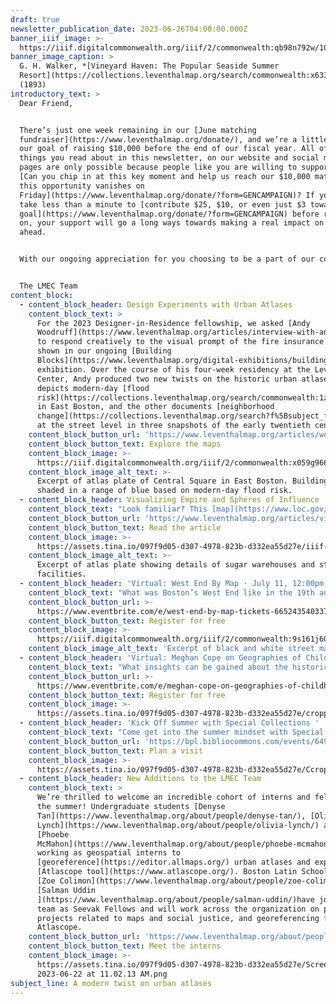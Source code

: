 ```yaml
---
draft: true
newsletter_publication_date: 2023-06-26T04:00:00.000Z
banner_iiif_image: >-
  https://iiif.digitalcommonwealth.org/iiif/2/commonwealth:qb98n792w/1007,1039,4332,1756/2000,/0/default.jpg
banner_image_caption: >
  G. H. Walker, *[Vineyard Haven: The Popular Seaside Summer
  Resort](https://collections.leventhalmap.org/search/commonwealth:x633f949m)*
  (1893)
introductory_text: >
  Dear Friend,


  There’s just one week remaining in our [June matching
  fundraiser](https://www.leventhalmap.org/donate/), and we’re a little behind
  our goal of raising $10,000 before the end of our fiscal year. All of the
  things you read about in this newsletter, on our website and social media
  pages are only possible because people like you are willing to support them.
  [Can you chip in at this key moment and help us reach our $10,000 match before
  this opportunity vanishes on
  Friday](https://www.leventhalmap.org/donate/?form=GENCAMPAIGN)? If you can
  take less than a minute to [contribute $25, $10, or even just $3 towards our
  goal](https://www.leventhalmap.org/donate/?form=GENCAMPAIGN) before reading
  on, your support will go a long ways towards making a real impact on the year
  ahead.


  With our ongoing appreciation for you choosing to be a part of our community,


  The LMEC Team
content_block:
  - content_block_header: Design Experiments with Urban Atlases
    content_block_text: >
      For the 2023 Designer-in-Residence fellowship, we asked [Andy
      Woodruff](https://www.leventhalmap.org/articles/interview-with-andy-woodruff/)
      to respond creatively to the visual prompt of the fire insurance atlases
      shown in our ongoing [Building
      Blocks](https://www.leventhalmap.org/digital-exhibitions/building-blocks/)
      exhibition. Over the course of his four-week residency at the Leventhal
      Center, Andy produced two new twists on the historic urban atlases. One
      depicts modern-day [flood
      risk](https://collections.leventhalmap.org/search/commonwealth:1z40px27t)
      in East Boston, and the other documents [neighborhood
      change](https://collections.leventhalmap.org/search?f%5Bsubject_facet_ssim%5D%5B%5D=Professions--Massachusetts--Boston--Maps)
      at the street level in three snapshots of the early twentieth century.
    content_block_button_url: 'https://www.leventhalmap.org/articles/woodruff-map-interactive/'
    content_block_button_text: Explore the maps
    content_block_image: >-
      https://iiif.digitalcommonwealth.org/iiif/2/commonwealth:x059g9662/4550,466,8102,8342/2000,/0/default.jpg
    content_block_image_alt_text: >-
      Excerpt of atlas plate of Central Square in East Boston. Buildings are
      shaded in a range of blue based on modern-day flood risk. 
  - content_block_header: Visualizing Empire and Spheres of Influence
    content_block_text: "Look familiar? This [map](https://www.loc.gov/item/sanborn92531_001/) “depicts in meticulous detail the sugar warehouses and associated railway depots and shipping docks of twenty-one Cuban towns, with an eye towards technical details like loading capacity and building material. This is the same visual language almost exclusively used by map-making companies to depict urban cities like Boston,” writes Northeastern University co-op student\_[Patricio Pino](https://www.leventhalmap.org/about/people/patricio-pino/) in his latest article tracing webs of influence across the globe.\n"
    content_block_button_url: 'https://www.leventhalmap.org/articles/visualizing-empire/  '
    content_block_button_text: Read the article
    content_block_image: >-
      https://assets.tina.io/097f9d05-d307-4978-823b-d332ea55d27e/iiif-service_gmd_gmd4m_g4920m_g4920m_g09796001_sb000110-3049x993x2916x3029-1024x-0-default.jpeg
    content_block_image_alt_text: >-
      Excerpt of atlas plate showing details of sugar warehouses and storage
      facilities. 
  - content_block_header: 'Virtual: West End By Map · July 11, 12:00pm ET'
    content_block_text: "What was Boston’s West End like in the 19th and 20th centuries? What schools and churches were around? Were any industries based in the area? Join the Leventhal Map & Education Center with the\_[West End Museum](https://thewestendmuseum.org/)\_and\_[West End Branch Library](https://www.bpl.org/locations/west-end/)\_for a virtual deep dive into the historical geography of the area. Come learn about how the community has changed over time, and discover how to research the history of your own house and neighborhood. This talk is free and open to the public. It will broadcast live to our\_[Facebook page](https://www.facebook.com/bplmaps)\_and\_[YouTube channel](https://www.youtube.com/@LeventhalMapEducationCenter).\n"
    content_block_button_url: >-
      https://www.eventbrite.com/e/west-end-by-map-tickets-665243540337?aff=oddtdtcreator
    content_block_button_text: Register for free
    content_block_image: >-
      https://iiif.digitalcommonwealth.org/iiif/2/commonwealth:9s161j60r/1662,381,1508,1739/2000,/0/default.jpg
    content_block_image_alt_text: 'Excerpt of black and white street map of the West End in '
  - content_block_header: 'Virtual: Meghan Cope on Geographies of Childhood · July 25, 12:00pm ET '
    content_block_text: "What insights can be gained about the historical geographies of childhood from primary source material? What do maps—designed for or by children—reveal about the conditions, spaces, and places of childhood? Join us on Tuesday, July 25 at 12:00M EDT with\_Meghan Cope\_for a virtual talk on the conditions and experiences of childhood in early twentieth century New England. This talk is free and open to the public. It will broadcast live to our\_[Facebook page](https://www.facebook.com/bplmaps)\_and\_[YouTube channel](https://www.youtube.com/@LeventhalMapEducationCenter).\n"
    content_block_button_url: >-
      https://www.eventbrite.com/e/meghan-cope-on-geographies-of-childhood-tickets-653110349637
    content_block_button_text: Register for free
    content_block_image: >-
      https://assets.tina.io/097f9d05-d307-4978-823b-d332ea55d27e/cropped-playground2.jpeg
  - content_block_header: 'Kick Off Summer with Special Collections '
    content_block_text: "Come get into the summer mindset with Special Collections! Select items that spotlight Summer Fun will be on view for the month of July in the Special Collections reading room—no appointment necessary. Items include: Automobile Map of New England Showing the Ideal Tour (1925); Other Sandy Cove Stories\_(1931); An Impression of Summer: A Landscape Panorama\_(1966); a sixteenth-century treatise on swimming techniques; and photographs of baseball legends Jackie Robinson and Satchel Paige in Boston.\n"
    content_block_button_url: 'https://bpl.bibliocommons.com/events/64919fa173e31d2900bc7da6'
    content_block_button_text: Plan a visit
    content_block_image: >-
      https://assets.tina.io/097f9d05-d307-4978-823b-d332ea55d27e/CcropXspotlight_2023Jul_445x890.jpeg
  - content_block_header: New Additions to the LMEC Team
    content_block_text: >
      We’re thrilled to welcome an incredible cohort of interns and fellows for
      the summer! Undergraduate students [Denyse
      Tan](https://www.leventhalmap.org/about/people/denyse-tan/), [Olivia
      Lynch](https://www.leventhalmap.org/about/people/olivia-lynch/) and
      [Phoebe
      McMahon](https://www.leventhalmap.org/about/people/phoebe-mcmahon/) are
      working as geospatial interns to
      [georeference](https://editor.allmaps.org/) urban atlases and expand our
      [Atlascope tool](https://www.atlascope.org/). Boston Latin School students
      [Zoe Colimon](https://www.leventhalmap.org/about/people/zoe-colimon/) and
      [Salman Uddin
      ](https://www.leventhalmap.org/about/people/salman-uddin/)have joined the
      team as Seevak Fellows and will work across the organization on public
      projects related to maps and social justice, and georeferencing for
      Atlascope.
    content_block_button_url: 'https://www.leventhalmap.org/about/people/#interns'
    content_block_button_text: Meet the interns
    content_block_image: >-
      https://assets.tina.io/097f9d05-d307-4978-823b-d332ea55d27e/Screen Shot
      2023-06-22 at 11.02.13 AM.png
subject_line: A modern twist on urban atlases
---
```

































